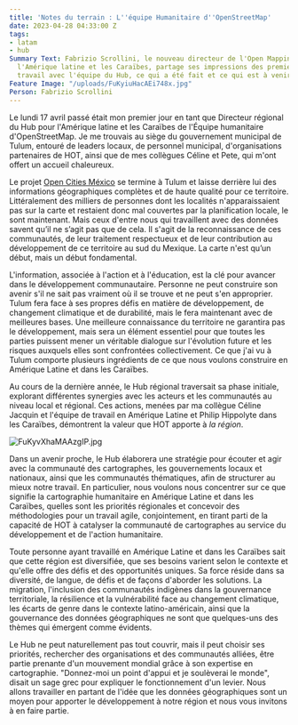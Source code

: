 ```yaml
---
title: 'Notes du terrain : L''équipe Humanitaire d''OpenStreetMap'
date: 2023-04-28 04:33:00 Z
tags:
- latam
- hub
Summary Text: Fabrizio Scrollini, le nouveau directeur de l'Open Mapping Hub pour
  l'Amérique latine et les Caraïbes, partage ses impressions des premiers jours de
  travail avec l'équipe du Hub, ce qui a été fait et ce qui est à venir.
Feature Image: "/uploads/FuKyiuHacAEi748x.jpg"
Person: Fabrizio Scrollini
---
```


Le lundi 17 avril passé était mon premier jour en tant que Directeur régional du Hub pour l'Amérique latine et les Caraïbes de l'Équipe humanitaire d'OpenStreetMap. Je me trouvais au siège du gouvernement municipal de Tulum, entouré de leaders locaux, de personnel municipal, d'organisations partenaires de HOT, ainsi que de mes collègues Céline et Pete, qui m'ont offert un accueil chaleureux.

Le projet [Open Cities México](https://stories.hotosm.org/open-cities-mexico/index.html) se termine à Tulum et laisse derrière lui des informations géographiques complètes et de haute qualité pour ce territoire. Littéralement des milliers de personnes dont les localités n'apparaissaient pas sur la carte et restaient donc mal couvertes par la planification locale, le sont maintenant. Mais ceux d'entre nous qui travaillent avec des données savent qu’il ne s’agit pas que de cela. Il s'agit de la reconnaissance de ces communautés, de leur traitement respectueux et de leur contribution au développement de ce territoire au sud du Mexique. La carte n'est qu’un début, mais un début fondamental.

L'information, associée à l'action et à l'éducation, est la clé pour avancer dans le développement communautaire. Personne ne peut construire son avenir s'il ne sait pas vraiment où il se trouve et ne peut s'en approprier. Tulum fera face à ses propres défis en matière de développement, de changement climatique et de durabilité, mais le fera maintenant avec de meilleures bases. Une meilleure connaissance du territoire ne garantira pas le développement, mais sera un élément essentiel pour que toutes les parties puissent mener un véritable dialogue sur l'évolution future et les risques auxquels elles sont confrontées collectivement. Ce que j'ai vu à Tulum comporte plusieurs ingrédients de ce que nous voulons construire en Amérique Latine et dans les Caraïbes.

Au cours de la dernière année, le Hub régional traversait sa phase initiale, explorant différentes synergies avec les acteurs et les communautés au niveau local et régional. Ces actions, menées par ma collègue Céline Jacquin et l'équipe de travail en Amérique Latine et Philip Hippolyte dans les Caraïbes, démontrent la valeur que HOT apporte à *la région*.

![FuKyvXhaMAAzgIP.jpg](/uploads/FuKyvXhaMAAzgIP.jpg)

Dans un avenir proche, le Hub élaborera une stratégie pour écouter et agir avec la communauté des cartographes, les gouvernements locaux et nationaux, ainsi que les communautés thématiques, afin de structurer au mieux notre travail. En particulier, nous voulons nous concentrer sur ce que signifie la cartographie humanitaire en Amérique Latine et dans les Caraïbes, quelles sont les priorités régionales et concevoir des méthodologies pour un travail agile, conjointement, en tirant parti de la capacité de HOT à catalyser la communauté de cartographes au service du développement et de l'action humanitaire.

Toute personne ayant travaillé en Amérique Latine et dans les Caraïbes sait que cette région est diversifiée, que ses besoins varient selon le contexte et qu'elle offre des défis et des opportunités uniques. Sa force réside dans sa diversité, de langue, de défis et de façons d'aborder les solutions. La migration, l'inclusion des communautés indigènes dans la gouvernance territoriale, la résilience et la vulnérabilité face au changement climatique, les écarts de genre dans le contexte latino-américain, ainsi que la gouvernance des données géographiques ne sont que quelques-uns des thèmes qui émergent comme évidents.

Le Hub ne peut naturellement pas tout couvrir, mais il peut choisir ses priorités, rechercher des organisations et des communautés alliées, être partie prenante d'un mouvement mondial grâce à son expertise en cartographie. "Donnez-moi un point d'appui et je soulèverai le monde", disait un sage grec pour expliquer le fonctionnement d'un levier. Nous allons travailler en partant de l'idée que les données géographiques sont un moyen pour apporter le développement à notre région et nous vous invitons à en faire partie.